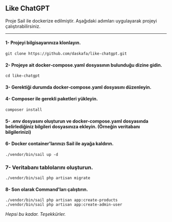 ## Like ChatGPT


Proje Sail ile dockerize edilmiştir. Aşağıdaki adımları uygulayarak projeyi çalıştırabilirsiniz.

---

#### 1- Projeyi bilgisayarınıza klonlayın.
```
git clone https://github.com/daskafa/like-chatgpt.git
```

#### 2- Projeye ait docker-compose.yaml dosyasının bulunduğu dizine gidin.
```
cd like-chatgpt
```

#### 3- Gerektiği durumda docker-compose.yaml dosyasını düzenleyin.

#### 4- Composer ile gerekli paketleri yükleyin.
```
composer install
```

#### 5- .env dosyasını oluşturun ve docker-compose.yaml dosyasında belirlediğiniz bilgileri dosyasınıza ekleyin. (Örneğin veritabanı bilgilerinizi)

#### 6- Docker container'larınızı Sail ile ayağa kaldırın.
```
./vendor/bin/sail up -d
```

### 7- Veritabanı tablolarını oluşturun.
```
./vendor/bin/sail php artisan migrate
```

#### 8- Son olarak Command'ları çalıştırın.
```
./vendor/bin/sail php artisan app:create-products 
./vendor/bin/sail php artisan app:create-admin-user
```

*Hepsi bu kadar. Teşekkürler.*
